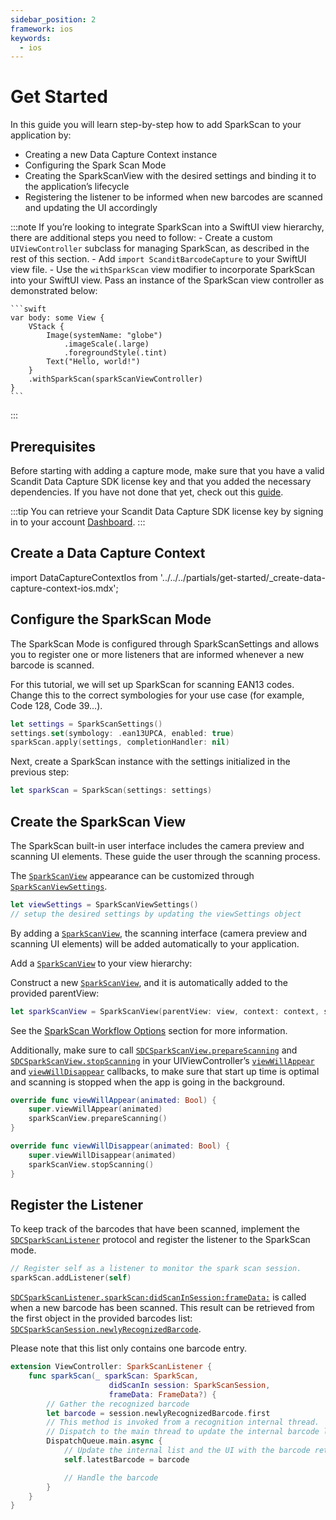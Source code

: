 ```yaml
---
sidebar_position: 2
framework: ios
keywords:
  - ios
---
```


# Get Started

In this guide you will learn step-by-step how to add SparkScan to your application by:

- Creating a new Data Capture Context instance
- Configuring the Spark Scan Mode
- Creating the SparkScanView with the desired settings and binding it to the application’s lifecycle
- Registering the listener to be informed when new barcodes are scanned and updating the UI accordingly

:::note
If you’re looking to integrate SparkScan into a SwiftUI view hierarchy, there are additional steps you need to follow:
    - Create a custom `UIViewController` subclass for managing SparkScan, as described in the rest of this section.
    - Add `import ScanditBarcodeCapture` to your SwiftUI view file.
    - Use the `withSparkScan` view modifier to incorporate SparkScan into your SwiftUI view. Pass an instance of the SparkScan view controller as demonstrated below:

    ```swift
    var body: some View {
        VStack {
            Image(systemName: "globe")
                .imageScale(.large)
                .foregroundStyle(.tint)
            Text("Hello, world!")
        }
        .withSparkScan(sparkScanViewController)
    }
    ```
:::

## Prerequisites

Before starting with adding a capture mode, make sure that you have a valid Scandit Data Capture SDK license key and that you added the necessary dependencies. If you have not done that yet, check out this [guide](/sdks/ios/add-sdk.md).

:::tip
You can retrieve your Scandit Data Capture SDK license key by signing in to your account [Dashboard](https://ssl.scandit.com/dashboard/sign-in).
:::

## Create a Data Capture Context

import DataCaptureContextIos from '../../../partials/get-started/_create-data-capture-context-ios.mdx';

<DataCaptureContextIos/>

## Configure the SparkScan Mode

The SparkScan Mode is configured through SparkScanSettings and allows you to register one or more listeners that are informed whenever a new barcode is scanned.

For this tutorial, we will set up SparkScan for scanning EAN13 codes. Change this to the correct symbologies for your use case (for example, Code 128, Code 39…).

```swift
let settings = SparkScanSettings()
settings.set(symbology: .ean13UPCA, enabled: true)
sparkScan.apply(settings, completionHandler: nil)
```

Next, create a SparkScan instance with the settings initialized in the previous step:

```swift
let sparkScan = SparkScan(settings: settings)
```

## Create the SparkScan View

The SparkScan built-in user interface includes the camera preview and scanning UI elements. These guide the user through the scanning process.

The [`SparkScanView`](https://docs.scandit.com/data-capture-sdk/ios/barcode-capture/api/ui/spark-scan-view.html) appearance can be customized through [`SparkScanViewSettings`](https://docs.scandit.com/data-capture-sdk/ios/barcode-capture/api/ui/spark-scan-view-settings.html).

```swift
let viewSettings = SparkScanViewSettings()
// setup the desired settings by updating the viewSettings object
```

By adding a [`SparkScanView`](https://docs.scandit.com/data-capture-sdk/ios/barcode-capture/api/ui/spark-scan-view.html), the scanning interface (camera preview and scanning UI elements) will be added automatically to your application.

Add a [`SparkScanView`](https://docs.scandit.com/data-capture-sdk/ios/barcode-capture/api/ui/spark-scan-view.html) to your view hierarchy: 

Construct a new [`SparkScanView`](https://docs.scandit.com/data-capture-sdk/ios/barcode-capture/api/ui/spark-scan-view.html), and it is automatically added to the provided parentView:

```swift
let sparkScanView = SparkScanView(parentView: view, context: context, sparkScan: sparkScan, settings: viewSettings)
```

See the [SparkScan Workflow Options](./intro.md#workflow-options) section for more information.

Additionally, make sure to call [`SDCSparkScanView.prepareScanning`](https://docs.scandit.com/data-capture-sdk/ios/barcode-capture/api/ui/spark-scan-view.html#method-scandit.datacapture.barcode.spark.ui.SparkScanView.PrepareScanning) and [`SDCSparkScanView.stopScanning`](https://docs.scandit.com/data-capture-sdk/ios/barcode-capture/api/ui/spark-scan-view.html#method-scandit.datacapture.barcode.spark.ui.SparkScanView.StopScanning) in your UIViewController’s [`viewWillAppear`](https://developer.apple.com/documentation/uikit/uiviewcontroller/1621510-viewwillappear) and [`viewWillDisappear`](https://developer.apple.com/documentation/uikit/uiviewcontroller/1621485-viewwilldisappear) callbacks, to make sure that start up time is optimal and scanning is stopped when the app is going in the background.

```swift
override func viewWillAppear(animated: Bool) {
    super.viewWillAppear(animated)
    sparkScanView.prepareScanning()
}

override func viewWillDisappear(animated: Bool) {
    super.viewWillDisappear(animated)
    sparkScanView.stopScanning()
}
```

## Register the Listener

To keep track of the barcodes that have been scanned, implement the [`SDCSparkScanListener`](https://docs.scandit.com/data-capture-sdk/ios/barcode-capture/api/spark-scan-listener.html#interface-scandit.datacapture.barcode.spark.ISparkScanListener) protocol and register the listener to the SparkScan mode.

```swift
// Register self as a listener to monitor the spark scan session.
sparkScan.addListener(self)
```

[`SDCSparkScanListener.sparkScan:didScanInSession:frameData:`](https://docs.scandit.com/data-capture-sdk/ios/barcode-capture/api/spark-scan-listener.html#method-scandit.datacapture.barcode.spark.ISparkScanListener.OnBarcodeScanned) is called when a new barcode has been scanned. This result can be retrieved from the first object in the provided barcodes list: [`SDCSparkScanSession.newlyRecognizedBarcode`](https://docs.scandit.com/data-capture-sdk/ios/barcode-capture/api/spark-scan-session.html#property-scandit.datacapture.barcode.spark.SparkScanSession.NewlyRecognizedBarcode).

Please note that this list only contains one barcode entry.

```swift
extension ViewController: SparkScanListener {
    func sparkScan(_ sparkScan: SparkScan,
                      didScanIn session: SparkScanSession,
                      frameData: FrameData?) {
        // Gather the recognized barcode
        let barcode = session.newlyRecognizedBarcode.first
        // This method is invoked from a recognition internal thread.
        // Dispatch to the main thread to update the internal barcode list.
        DispatchQueue.main.async {
            // Update the internal list and the UI with the barcode retrieved above
            self.latestBarcode = barcode

            // Handle the barcode
        }
    }
}
```
